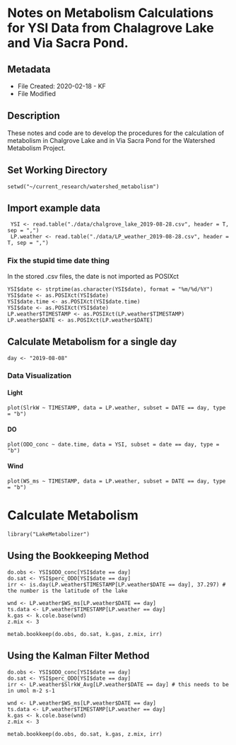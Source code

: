 # Notes on Metabolism Calculations for YSI Data from Chalagrove Lake and Via Sacra Pond.

## Metadata

* File Created: 2020-02-18 - KF
* File Modified

## Description 

These notes and code are to develop the procedures for the calculation of metabolism in Chalgrove Lake and in Via Sacra Pond for the Watershed Metabolism Project.

## Set Working Directory

    setwd("~/current_research/watershed_metabolism")

## Import example data 

     YSI <- read.table("./data/chalgrove_lake_2019-08-28.csv", header = T, sep = ",")
     LP.weather <- read.table("./data/LP_weather_2019-08-28.csv", header = T, sep = ",")
     

### Fix the stupid time date thing
     
In the stored .csv files, the date is not imported as POSIXct
     
    YSI$date <- strptime(as.character(YSI$date), format = "%m/%d/%Y")
    YSI$date <- as.POSIXct(YSI$date)
    YSI$date.time <- as.POSIXct(YSI$date.time)
    YSI$date <- as.POSIXct(YSI$date)
    LP.weather$TIMESTAMP <- as.POSIXct(LP.weather$TIMESTAMP)
    LP.weather$DATE <- as.POSIXct(LP.weather$DATE)
    

## Calculate Metabolism for a single day

    day <- "2019-08-08"

### Data Visualization
#### Light
    
    plot(SlrkW ~ TIMESTAMP, data = LP.weather, subset = DATE == day, type = "b")
    
#### DO

    plot(ODO_conc ~ date.time, data = YSI, subset = date == day, type = "b")
    
#### Wind
    
    plot(WS_ms ~ TIMESTAMP, data = LP.weather, subset = DATE == day, type = "b")

    
# Calculate Metabolism
    
    library("LakeMetabolizer")
    
## Using the Bookkeeping Method
    
    do.obs <- YSI$ODO_conc[YSI$date == day]
    do.sat <- YSI$perc_ODO[YSI$date == day]    
    irr <- is.day(LP.weather$TIMESTAMP[LP.weather$DATE == day], 37.297) # the number is the latitude of the lake
    
    wnd <- LP.weather$WS_ms[LP.weather$DATE == day]
    ts.data <- LP.weather$TIMESTAMP[LP.weather == day]
    k.gas <- k.cole.base(wnd)
    z.mix <- 3
    
    metab.bookkeep(do.obs, do.sat, k.gas, z.mix, irr)
    
## Using the Kalman Filter Method
    
    do.obs <- YSI$ODO_conc[YSI$date == day]
    do.sat <- YSI$perc_ODO[YSI$date == day]    
    irr <- LP.weather$SlrkW_Avg[LP.weather$DATE == day] # this needs to be in umol m-2 s-1
    
    wnd <- LP.weather$WS_ms[LP.weather$DATE == day]
    ts.data <- LP.weather$TIMESTAMP[LP.weather == day]
    k.gas <- k.cole.base(wnd)
    z.mix <- 3
    
    metab.bookkeep(do.obs, do.sat, k.gas, z.mix, irr)
